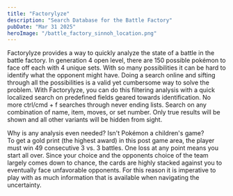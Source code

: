 ```yaml
---
title: "Factorylyze"
description: "Search Database for the Battle Factory"
pubDate: "Mar 31 2025"
heroImage: "/battle_factory_sinnoh_location.png"
---
```


Factorylyze provides a way to quickly analyze the state of a battle in the battle factory. In generation 4 open level, there are 150 possible pokémon to face off each with 4 unique sets. With so many possibilities it can be hard to identify what the opponent might have. Doing a search online and sifting through all the possibilities is a valid yet cumbersome way to solve the problem. With Factorylyze, you can do this filtering analysis with a quick localized search on predefined fields geared towards identification. No more ctrl/cmd + f searches through never ending lists. Search on any combination of name, item, moves, or set number. Only true results will be shown and all other variants will be hidden from sight. 

Why is any analysis even needed? Isn't Pokémon a children's game? \
To get a gold print (the highest award) in this post game area, the player must win 49 consecutive 3 vs. 3 battles. One loss at any point means you start all over. Since your choice and the opponents choice of the team largely comes down to chance, the cards are highly stacked against you to eventually face unfavorable opponents. For this reason it is imperative to play with as much information that is available when navigating the uncertainty.